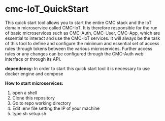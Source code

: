 # cmc-IoT_QuickStart

This quick start tool allows you to start the entire CMC stack and the IoT domain microservice called CMC-IoT. It is therefore responsible for the run of basic microservices such as CMC-Auth, CMC-User, CMC-App, which are essential to interact and use the CMC-IoT services. It will always be the task of this tool to define and configure the minimum and essential set of access rules through tokens between the various microservices. Further access rules or any changes can be configured through the CMC-Auth web interface or through its API.


**dependency:**
In order to start this quick start tool it is necessary to use docker engine and compose

**How to start microservices:** 

1. open a shell 
2. Clone this repository
3. Go to repo working directory
4. Edit .env file setting the IP of your machine
5. type sh setup.sh
